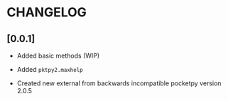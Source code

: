 # CHANGELOG




## [0.0.1]

- Added basic methods (WIP)

- Added `pktpy2.maxhelp`

- Created new external from backwards incompatible pocketpy version 2.0.5